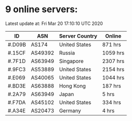# 9 online servers:

Latest update at: Fri Mar 20 17:10:10 UTC 2020

| ID | ASN | Server Country | Online |
| -- | --- | -------------- | ------ |
| #.D09B | AS174 | United States | 871 hrs |
| #.15CF | AS49392 | Russia | 1059 hrs |
| #.7F1D | AS63949 | Singapore | 2307 hrs |
| #.9FC3 | AS53889 | United States | 2154 hrs |
| #.E069 | AS40065 | United States | 1044 hrs |
| #.BD3E | AS63888 | Hong Kong | 187 hrs |
| #.2A79 | AS63949 | Japan | 5 hrs |
| #.F7DA | AS45102 | United States | 334 hrs |
| #.A34E | AS20473 | Germany | 4 hrs |

